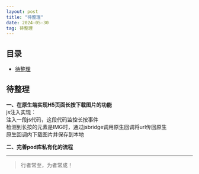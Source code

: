 ```yaml
---
layout: post
title: "待整理"
date: 2024-05-30
tag: 待整理
---
```





## 目录
- [待整理](#content1)   


<!-- ************************************************ -->
## <a id="content1">待整理</a>


**一、在原生端实现H5页面长按下载图片的功能**  
js注入实现：    
注入一段js代码，这段代码监控长按事件   
检测到长按的元素是IMG时，通过jsbridge调用原生回调将url传回原生      
原生回调内下载图片并保存到本地    

**二、完善pod库私有化的流程**   





----------
>  行者常至，为者常成！



